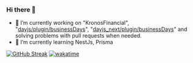### Hi there 👋

- 🔭 I’m currently working on "KronosFinancial", "[dayjs/plugin/businessDays](https://github.com/iamkun/dayjs/pull/2198)", "[dayjs_next/plugin/businessDays](https://github.com/iamkun/dayjs/pull/2201)" and solving problems with pull requests when needed.
- 🌱 I’m currently learning NestJs, Prisma

[![GitHub Streak](https://streak-stats.demolab.com?user=KronosDev-Pro&theme=android-dark&hide_border=true&date_format=j%20M%5B%20Y%5D)](https://git.io/streak-stats)
[![wakatime](https://wakatime.com/badge/user/5c4e3575-d53a-4e81-b156-229971b15870.svg)](https://wakatime.com/@5c4e3575-d53a-4e81-b156-229971b15870)
